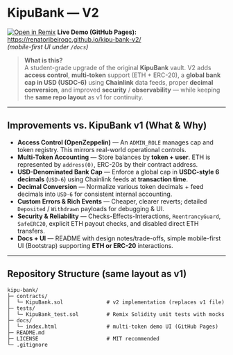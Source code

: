 # KipuBank — V2

[![Open in Remix](https://img.shields.io/badge/Open%20in-Remix-2E9AFE?logo=ethereum&logoColor=white)](https://remix.ethereum.org/#github=renatoribeiroqc/kipu-bank-v2)
**Live Demo (GitHub Pages):** https://renatoribeiroqc.github.io/kipu-bank-v2/  
*(mobile-first UI under `/docs`)*
  
> **What is this?**  
> A student-grade upgrade of the original **KipuBank** vault. V2 adds **access control**, **multi-token** support (ETH + ERC-20), a **global bank cap in USD (USDC-6)** using **Chainlink** data feeds, proper **decimal conversion**, and improved **security** / **observability** — while keeping the **same repo layout** as v1 for continuity.

---

## Improvements vs. KipuBank v1 (What & Why)

- **Access Control (OpenZeppelin)** — An `ADMIN_ROLE` manages cap and token registry. This mirrors real-world operational controls.
- **Multi-Token Accounting** — Store balances by **token + user**. ETH is represented by `address(0)`, ERC-20s by their contract address.
- **USD-Denominated Bank Cap** — Enforce a global cap in **USDC-style 6 decimals** (`USD-6`) using Chainlink feeds at **transaction time**.
- **Decimal Conversion** — Normalize various token decimals + feed decimals into `USD-6` for consistent internal accounting.
- **Custom Errors & Rich Events** — Cheaper, clearer reverts; detailed `Deposited` / `Withdrawn` payloads for debugging & UI.
- **Security & Reliability** — Checks-Effects-Interactions, `ReentrancyGuard`, `SafeERC20`, explicit ETH payout checks, and disabled direct ETH transfers.
- **Docs + UI** — README with design notes/trade-offs, simple mobile-first UI (Bootstrap) supporting **ETH or ERC-20** interactions.

---

## Repository Structure (same layout as v1)

```text
kipu-bank/
├─ contracts/
│  └─ KipuBank.sol              # v2 implementation (replaces v1 file)
├─ tests/
│  └─ KipuBank_test.sol         # Remix Solidity unit tests with mocks
├─ docs/
│  └─ index.html                # multi-token demo UI (GitHub Pages)
├─ README.md
├─ LICENSE                      # MIT recommended
└─ .gitignore
```